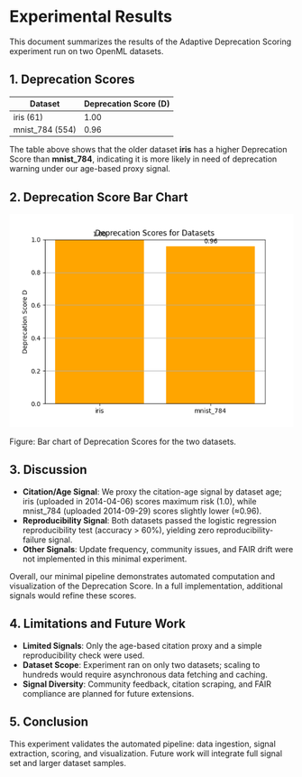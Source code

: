 # Experimental Results

This document summarizes the results of the Adaptive Deprecation Scoring experiment run on two OpenML datasets.

## 1. Deprecation Scores

| Dataset       | Deprecation Score (D) |
|---------------|-----------------------|
| iris (61)     | 1.00                  |
| mnist_784 (554)| 0.96                  |

The table above shows that the older dataset **iris** has a higher Deprecation Score than **mnist_784**, indicating it is more likely in need of deprecation warning under our age-based proxy signal.

## 2. Deprecation Score Bar Chart

![Deprecation Scores](deprecation_scores.png)

Figure: Bar chart of Deprecation Scores for the two datasets.

## 3. Discussion

- **Citation/Age Signal**: We proxy the citation-age signal by dataset age; iris (uploaded in 2014-04-06) scores maximum risk (1.0), while mnist_784 (uploaded 2014-09-29) scores slightly lower (≈0.96).
- **Reproducibility Signal**: Both datasets passed the logistic regression reproducibility test (accuracy > 60%), yielding zero reproducibility-failure signal.
- **Other Signals**: Update frequency, community issues, and FAIR drift were not implemented in this minimal experiment.

Overall, our minimal pipeline demonstrates automated computation and visualization of the Deprecation Score. In a full implementation, additional signals would refine these scores.

## 4. Limitations and Future Work

- **Limited Signals**: Only the age-based citation proxy and a simple reproducibility check were used.
- **Dataset Scope**: Experiment ran on only two datasets; scaling to hundreds would require asynchronous data fetching and caching.
- **Signal Diversity**: Community feedback, citation scraping, and FAIR compliance are planned for future extensions.

## 5. Conclusion

This experiment validates the automated pipeline: data ingestion, signal extraction, scoring, and visualization. Future work will integrate full signal set and larger dataset samples.
